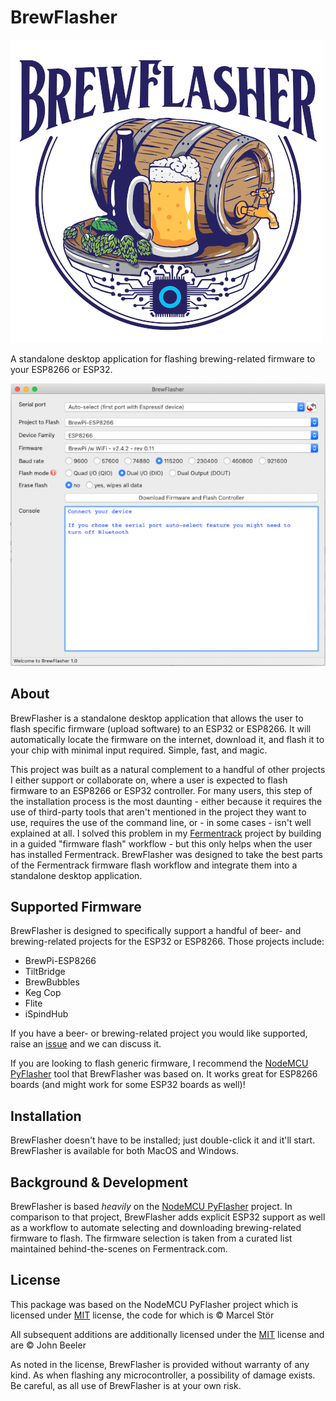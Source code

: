 # BrewFlasher
![BrewFlasher Logo](images/BrewFlasher.png)

A standalone desktop application for flashing brewing-related firmware to your ESP8266 or ESP32.


![Image of NodeMCU PyFlasher GUI](images/gui.png)

## About
BrewFlasher is a standalone desktop application that allows the user to flash specific firmware (upload software) to an 
ESP32 or ESP8266. It will automatically locate the firmware on the internet, download it, and flash it to your chip with 
minimal input required. Simple, fast, and magic.

This project was built as a natural complement to a handful of other projects I either support or collaborate on, where 
a user is expected to flash firmware to an ESP8266 or ESP32 controller. For many users, this step of the installation 
process is the most daunting - either because it requires the use of third-party tools that aren't mentioned in the 
project they want to use, requires the use of the command line, or - in some cases - isn't well explained at all. 
I solved this problem in my [Fermentrack](http://www.fermentrack.com/) project by building in a guided "firmware flash" 
workflow - but this only helps when the user has installed Fermentrack. BrewFlasher was designed to take the best parts 
of the Fermentrack firmware flash workflow and integrate them into a standalone desktop application.


## Supported Firmware
BrewFlasher is designed to specifically support a handful of beer- and brewing-related projects for the ESP32 or 
ESP8266. Those projects include:

- BrewPi-ESP8266
- TiltBridge
- BrewBubbles
- Keg Cop
- Flite
- iSpindHub

If you have a beer- or brewing-related project you would like supported, raise an [issue](https://github.com/thorrak/brewflasher/issues) and we can discuss it. 

If you are looking to flash generic firmware, I recommend the [NodeMCU PyFlasher](https://github.com/marcelstoer/nodemcu-pyflasher) tool that BrewFlasher was based on. It works great for ESP8266 boards (and might work for some ESP32 boards as well)!


## Installation
BrewFlasher doesn't have to be installed; just double-click it and it'll start. BrewFlasher is available for both MacOS
and Windows.



## Background & Development
BrewFlasher is based *heavily* on the [NodeMCU PyFlasher](https://github.com/marcelstoer/nodemcu-pyflasher) project. In 
comparison to that project, BrewFlasher adds explicit ESP32 support as well as a workflow to automate selecting and
downloading brewing-related firmware to flash. The firmware selection is taken from a curated list maintained 
behind-the-scenes on Fermentrack.com.


## License
This package was based on the NodeMCU PyFlasher project which is licensed under [MIT](http://opensource.org/licenses/MIT) 
license, the code for which is © Marcel Stör

All subsequent additions are additionally licensed under the [MIT](http://opensource.org/licenses/MIT) license and are 
© John Beeler

As noted in the license, BrewFlasher is provided without warranty of any kind. As when flashing any microcontroller,
a possibility of damage exists. Be careful, as all use of BrewFlasher is at your own risk. 
